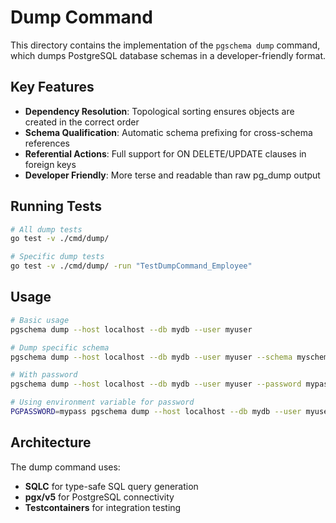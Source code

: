 # Dump Command

This directory contains the implementation of the `pgschema dump` command, which dumps PostgreSQL database schemas in a developer-friendly format.

## Key Features

- **Dependency Resolution**: Topological sorting ensures objects are created in the correct order
- **Schema Qualification**: Automatic schema prefixing for cross-schema references  
- **Referential Actions**: Full support for ON DELETE/UPDATE clauses in foreign keys
- **Developer Friendly**: More terse and readable than raw pg_dump output

## Running Tests

```bash
# All dump tests
go test -v ./cmd/dump/

# Specific dump tests
go test -v ./cmd/dump/ -run "TestDumpCommand_Employee"
```

## Usage

```bash
# Basic usage
pgschema dump --host localhost --db mydb --user myuser

# Dump specific schema
pgschema dump --host localhost --db mydb --user myuser --schema myschema

# With password
pgschema dump --host localhost --db mydb --user myuser --password mypass

# Using environment variable for password
PGPASSWORD=mypass pgschema dump --host localhost --db mydb --user myuser
```

## Architecture

The dump command uses:
- **SQLC** for type-safe SQL query generation
- **pgx/v5** for PostgreSQL connectivity
- **Testcontainers** for integration testing